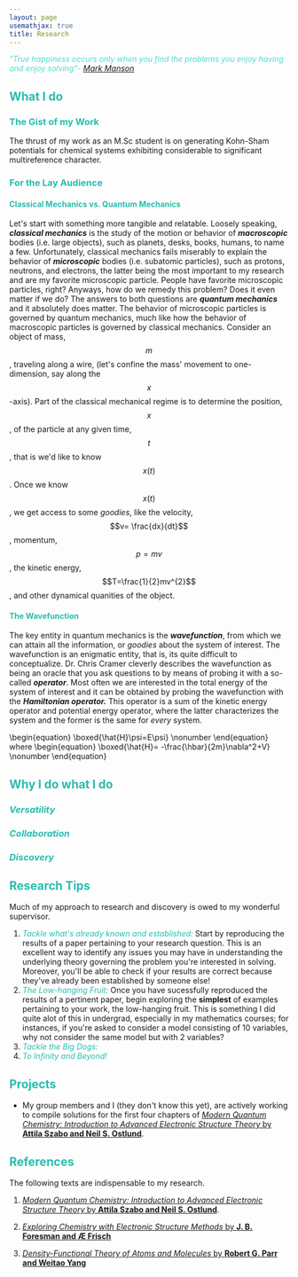 ```yaml
---
layout: page
usemathjax: true
title: Research
---
```



<span style = "color:#55DBCD">*"True happiness occurs only when you find the problems you enjoy having and enjoy solving"- [Mark Manson](https://markmanson.net/)* </span>

## <span style = "color:#28bdad">What I do</span>
### <span style = "color:#28bdad">The Gist of my Work</span>
The thrust of my work as an M.Sc student is on generating Kohn-Sham potentials for chemical systems exhibiting considerable to significant multireference character.

### <span style = "color:#28bdad">For the Lay Audience</span>
#### <span style = "color:#28bdad">Classical Mechanics vs. Quantum Mechanics</span>
Let's start with something more tangible and relatable. Loosely speaking, **_classical mechanics_** is the study of the motion or behavior of **_macroscopic_** bodies (i.e. large objects), such as planets, desks, books, humans, to name a few. Unfortunately, classical mechanics fails miserably to explain the behavior of **_microscopic_** bodies (i.e. subatomic particles), such as protons, neutrons, and electrons, the latter being the most important to my research and are my favorite microscopic particle. People have favorite microscopic particles, right? Anyways, how do we remedy this problem? Does it even matter if we do? The answers to both questions are **_quantum mechanics_** and it absolutely does matter. The behavior of microscopic particles is governed by quantum mechanics, much like how the behavior of macroscopic particles is governed by classical mechanics. Consider an object of mass, $$m$$, traveling along a wire, (let's confine the mass' movement to one-dimension, say along the $$x$$-axis). Part of the classical mechanical regime is to determine the position, $$x$$, of the particle at any given time, $$t$$, that is we'd like to know $$x(t)$$. Once we know $$x(t)$$, we get access to some *goodies*, like the velocity, $$v= \frac{dx}{dt}$$, momentum, $$p=mv$$, the kinetic energy, $$T=\frac{1}{2}mv^{2}$$, and other dynamical quanities of the object.
#### <span style = "color:#28bdad">The Wavefunction</span>
The key entity in quantum mechanics is the **_wavefunction_**, from which we can attain all the information, or *goodies* about the system of interest. The wavefunction is an enigmatic entity, that is, its quite difficult to conceptualize. Dr. Chris Cramer cleverly describes the wavefunction as being an oracle that you ask questions to by means of probing it with a so-called **_operator_**. Most often we are interested in the total energy of the system of interest and it can be obtained by probing the wavefunction with the **_Hamiltonian operator._** This operator is a sum of the kinetic energy operator and potential energy operator, where the latter characterizes the system and the former is the same for *every* system. 


\begin{equation}
\boxed{\hat{H}\psi=E\psi} \nonumber
\end{equation}
where
\begin{equation}
\boxed{\hat{H}= -\frac{\hbar}{2m}\nabla^2+V} \nonumber
\end{equation}




## <span style = "color:#28bdad">Why I do what I do</span>
### <span style = "color:#28bdad">*Versatility*</span>
### <span style = "color:#28bdad">*Collaboration*</span>
### <span style = "color:#28bdad">*Discovery*</span>

## <span style = "color:#28bdad">Research Tips</span>
Much of my approach to research and discovery is owed to my wonderful supervisor. 
1. <span style = "color:#28bdad">*Tackle what's already known and established:*</span>
Start by reproducing the results of a paper pertaining to your research question. This is an excellent way to identify any issues you may have in understanding the underlying theory governing the problem you're interested in solving. Moreover, you'll be able to check if your results are correct because they've already been established by someone else!
2. <span style = "color:#28bdad">*The Low-hanging Fruit:*</span>
Once you have sucessfully reproduced the results of a pertinent paper, begin exploring the **simplest** of examples pertaining to your work, the low-hanging fruit. This is something I did quite alot of this in undergrad, especially in my mathematics courses; for instances, if you're asked to consider a model consisting of 10 variables, why not consider the same model but with 2 variables?
4. <span style = "color:#28bdad">*Tackle the Big Dogs:*</span>
5. <span style = "color:#28bdad">*To Infinity and Beyond!*</span>



## <span style = "color:#28bdad">Projects</span>
* My group members and I (they don't know this yet), are actively working to compile solutions for the first four chapters of [*Modern Quantum Chemistry: Introduction to Advanced Electronic Structure Theory* by **Attila Szabo and Neil S. Ostlund**](https://www.amazon.ca/Modern-Quantum-Chemistry-Introduction-Electronic/dp/0486691861/ref=sr_1_1?crid=2P59B0I98CA7H&keywords=szabo+quantum&qid=1645408717&sprefix=szabo+quantum%2Caps%2C72&sr=8-1). 

## <span style = "color:#28bdad">References</span>
The following texts are indispensable to my research.
1. [*Modern Quantum Chemistry: Introduction to Advanced Electronic Structure Theory* by **Attila Szabo and Neil S. Ostlund**](https://www.amazon.ca/Modern-Quantum-Chemistry-Introduction-Electronic/dp/0486691861/ref=sr_1_1?crid=2P59B0I98CA7H&keywords=szabo+quantum&qid=1645408717&sprefix=szabo+quantum%2Caps%2C72&sr=8-1). 

2. [*Exploring Chemistry with Electronic Structure Methods* by **J. B. Foresman and Æ Frisch**](https://gaussian.com/expchem3/)

3. [*Density-Functional Theory of Atoms and Molecules* by **Robert G. Parr and Weitao Yang**](https://www.amazon.ca/Density-Functional-Theory-Atoms-Molecules-Robert/dp/0195092767/ref=tmm_pap_swatch_0?_encoding=UTF8&qid=1645413337&sr=8-1)

